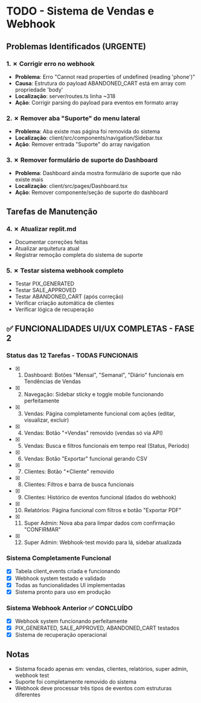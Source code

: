# TODO - Sistema de Vendas e Webhook

## Problemas Identificados (URGENTE)

### 1. ✗ Corrigir erro no webhook
- **Problema**: Erro "Cannot read properties of undefined (reading 'phone')" 
- **Causa**: Estrutura do payload ABANDONED_CART está em array com propriedade 'body'
- **Localização**: server/routes.ts linha ~318
- **Ação**: Corrigir parsing do payload para eventos em formato array

### 2. ✗ Remover aba "Suporte" do menu lateral
- **Problema**: Aba existe mas página foi removida do sistema
- **Localização**: client/src/components/navigation/Sidebar.tsx
- **Ação**: Remover entrada "Suporte" do array navigation

### 3. ✗ Remover formulário de suporte do Dashboard
- **Problema**: Dashboard ainda mostra formulário de suporte que não existe mais
- **Localização**: client/src/pages/Dashboard.tsx
- **Ação**: Remover componente/seção de suporte do dashboard

## Tarefas de Manutenção

### 4. ✗ Atualizar replit.md
- Documentar correções feitas
- Atualizar arquitetura atual
- Registrar remoção completa do sistema de suporte

### 5. ✗ Testar sistema webhook completo
- Testar PIX_GENERATED
- Testar SALE_APPROVED 
- Testar ABANDONED_CART (após correção)
- Verificar criação automática de clientes
- Verificar lógica de recuperação

## ✅ FUNCIONALIDADES UI/UX COMPLETAS - FASE 2

### Status das 12 Tarefas - TODAS FUNCIONAIS
- [x] 1. Dashboard: Botões "Mensal", "Semanal", "Diário" funcionais em Tendências de Vendas
- [x] 2. Navegação: Sidebar sticky e toggle mobile funcionando perfeitamente
- [x] 3. Vendas: Página completamente funcional com ações (editar, visualizar, excluir)
- [x] 4. Vendas: Botão "+Vendas" removido (vendas só via API)
- [x] 5. Vendas: Busca e filtros funcionais em tempo real (Status, Período)
- [x] 6. Vendas: Botão "Exportar" funcional gerando CSV
- [x] 7. Clientes: Botão "+Cliente" removido
- [x] 8. Clientes: Filtros e barra de busca funcionais  
- [x] 9. Clientes: Histórico de eventos funcional (dados do webhook)
- [x] 10. Relatórios: Página funcional com filtros e botão "Exportar PDF"
- [x] 11. Super Admin: Nova aba para limpar dados com confirmação "CONFIRMAR"
- [x] 12. Super Admin: Webhook-test movido para lá, sidebar atualizada

### Sistema Completamente Funcional
- [x] Tabela client_events criada e funcionando
- [x] Webhook system testado e validado
- [x] Todas as funcionalidades UI implementadas
- [x] Sistema pronto para uso em produção

### Sistema Webhook Anterior ✅ CONCLUÍDO
- [x] Webhook system funcionando perfeitamente 
- [x] PIX_GENERATED, SALE_APPROVED, ABANDONED_CART testados
- [x] Sistema de recuperação operacional

## Notas
- Sistema focado apenas em: vendas, clientes, relatórios, super admin, webhook test
- Suporte foi completamente removido do sistema
- Webhook deve processar três tipos de eventos com estruturas diferentes